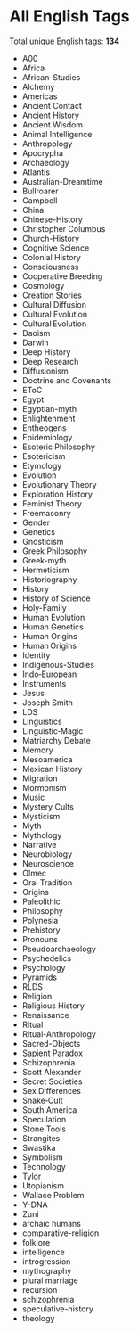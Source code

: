 # All English Tags

Total unique English tags: **134**

- A00
- Africa
- African-Studies
- Alchemy
- Americas
- Ancient Contact
- Ancient History
- Ancient Wisdom
- Animal Intelligence
- Anthropology
- Apocrypha
- Archaeology
- Atlantis
- Australian-Dreamtime
- Bullroarer
- Campbell
- China
- Chinese-History
- Christopher Columbus
- Church-History
- Cognitive Science
- Colonial History
- Consciousness
- Cooperative Breeding
- Cosmology
- Creation Stories
- Cultural Diffusion
- Cultural Evolution
- Cultural Evolution
- Daoism
- Darwin
- Deep History
- Deep Research
- Diffusionism
- Doctrine and Covenants
- EToC
- Egypt
- Egyptian-myth
- Enlightenment
- Entheogens
- Epidemiology
- Esoteric Philosophy
- Esotericism
- Etymology
- Evolution
- Evolutionary Theory
- Exploration History
- Feminist Theory
- Freemasonry
- Gender
- Genetics
- Gnosticism
- Greek Philosophy
- Greek-myth
- Hermeticism
- Historiography
- History
- History of Science
- Holy-Family
- Human Evolution
- Human Genetics
- Human Origins
- Human Origins
- Identity
- Indigenous-Studies
- Indo‑European
- Instruments
- Jesus
- Joseph Smith
- LDS
- Linguistics
- Linguistic‑Magic
- Matriarchy Debate
- Memory
- Mesoamerica
- Mexican History
- Migration
- Mormonism
- Music
- Mystery Cults
- Mysticism
- Myth
- Mythology
- Narrative
- Neurobiology
- Neuroscience
- Olmec
- Oral Tradition
- Origins
- Paleolithic
- Philosophy
- Polynesia
- Prehistory
- Pronouns
- Pseudoarchaeology
- Psychedelics
- Psychology
- Pyramids
- RLDS
- Religion
- Religious History
- Renaissance
- Ritual
- Ritual-Anthropology
- Sacred-Objects
- Sapient Paradox
- Schizophrenia
- Scott Alexander
- Secret Societies
- Sex Differences
- Snake‑Cult
- South America
- Speculation
- Stone Tools
- Strangites
- Swastika
- Symbolism
- Technology
- Tylor
- Utopianism
- Wallace Problem
- Y-DNA
- Zuni
- archaic humans
- comparative-religion
- folklore
- intelligence
- introgression
- mythography
- plural marriage
- recursion
- schizophrenia
- speculative-history
- theology
